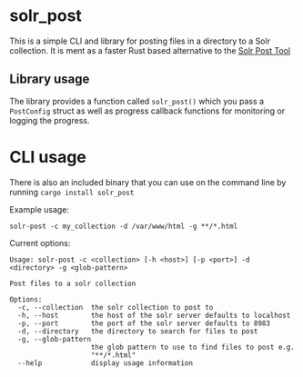 # solr_post

This is a simple CLI and library for posting files in a directory to a Solr collection. It is ment as a faster Rust based alternative to the [Solr Post Tool](https://solr.apache.org/guide/8_5/post-tool.html)

## Library usage

The library provides a function called `solr_post()` which you pass a `PostConfig` struct as well as progress callback functions for monitoring or logging the progress.

# CLI usage

There is also an included binary that you can use on the command line by running `cargo install solr_post`

Example usage:

```
solr-post -c my_collection -d /var/www/html -g **/*.html
```

Current options:

```
Usage: solr-post -c <collection> [-h <host>] [-p <port>] -d <directory> -g <glob-pattern>

Post files to a solr collection

Options:
  -c, --collection  the solr collection to post to
  -h, --host        the host of the solr server defaults to localhost
  -p, --port        the port of the solr server defaults to 8983
  -d, --directory   the directory to search for files to post
  -g, --glob-pattern
                    the glob pattern to use to find files to post e.g.
                    "**/*.html"
  --help            display usage information
```
